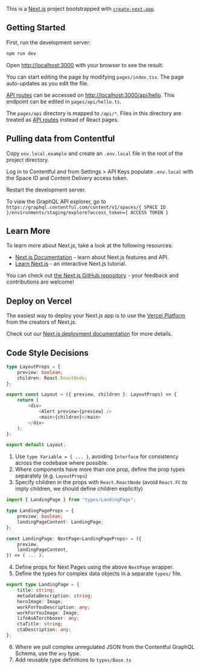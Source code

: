 This is a [Next.js](https://nextjs.org/) project bootstrapped with [`create-next-app`](https://github.com/vercel/next.js/tree/canary/packages/create-next-app).

## Getting Started

First, run the development server:

```bash
npm run dev
```

Open [http://localhost:3000](http://localhost:3000) with your browser to see the result.

You can start editing the page by modifying `pages/index.tsx`. The page auto-updates as you edit the file.

[API routes](https://nextjs.org/docs/api-routes/introduction) can be accessed on [http://localhost:3000/api/hello](http://localhost:3000/api/hello). This endpoint can be edited in `pages/api/hello.ts`.

The `pages/api` directory is mapped to `/api/*`. Files in this directory are treated as [API routes](https://nextjs.org/docs/api-routes/introduction) instead of React pages.

## Pulling data from Contentful

Copy `env.local.example` and create an `.env.local` file in the root of the project directory.

Log in to Contentful and from Settings > API Keys populate `.env.local` with the Space ID and Content Delivery access token.

Restart the development server.

To view the GraphQL API explorer, go to 
`https://graphql.contentful.com/content/v1/spaces/{ SPACE ID }/environments/staging/explore?access_token={ ACCESS TOKEN }`

## Learn More

To learn more about Next.js, take a look at the following resources:

- [Next.js Documentation](https://nextjs.org/docs) - learn about Next.js features and API.
- [Learn Next.js](https://nextjs.org/learn) - an interactive Next.js tutorial.

You can check out [the Next.js GitHub repository](https://github.com/vercel/next.js/) - your feedback and contributions are welcome!

## Deploy on Vercel

The easiest way to deploy your Next.js app is to use the [Vercel Platform](https://vercel.com/new?utm_medium=default-template&filter=next.js&utm_source=create-next-app&utm_campaign=create-next-app-readme) from the creators of Next.js.

Check out our [Next.js deployment documentation](https://nextjs.org/docs/deployment) for more details.


## Code Style Decisions

```ts
type LayoutProps = {
    preview: boolean;
    children: React.ReactNode;
};

export const Layout = ({ preview, children }: LayoutProps) => {
    return (
        <div>
            <Alert preview={preview} />
            <main>{children}</main>
        </div>
    );
};

export default Layout;
```

1. Use `type Variable = { ... }`, avoiding `Interface` for consistency across the codebase where possible.
2. Where components have more than one prop, define the prop types separately (e.g. `LayoutProps`)
3. Specify children in the props with `React.ReactNode` (avoid `React.FC` to imply children, we should define children explicitly)

```ts
import { LandingPage } from "types/LandingPage";

type LandingPageProps = {
    preview: boolean;
    landingPageContent: LandingPage;
};

const LandingPage: NextPage<LandingPageProps> = ({
    preview,
    landingPageContent,
}) => ( ... );
```

4. Define props for Next Pages using the above `NextPage` wrapper.
5. Define the types for complex data objects in a separate `types/` file.

```ts
export type LandingPage = {
    title: string;
    metadataDescription: string;
    heroImage: Image;
    workForYouDescription: any;
    workForYouImage: Image;
    lifeAsATorchboxer: any;
    ctaTitle: string;
    ctaDescription: any;
};
```

6. Where we pull complex unregulated JSON from the Contentful GraphQL Schema, use the `any` type.
7. Add reusable type definitions to `types/Base.ts`